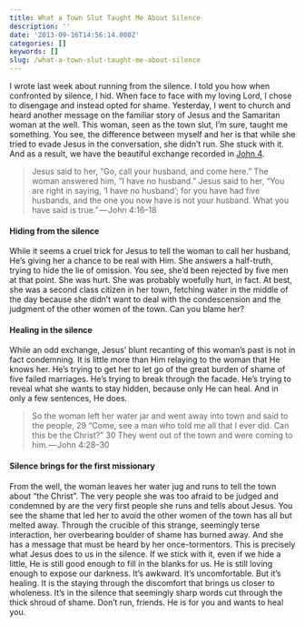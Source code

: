 ```yaml
---
title: What a Town Slut Taught Me About Silence
description: ''
date: '2013-09-16T14:56:14.000Z'
categories: []
keywords: []
slug: /what-a-town-slut-taught-me-about-silence
---
```

I wrote last week about running from the silence. I told you how when confronted by silence, I hid. When face to face with my loving Lord, I chose to disengage and instead opted for shame. Yesterday, I went to church and heard another message on the familiar story of Jesus and the Samaritan woman at the well. This woman, seen as the town slut, I’m sure, taught me something. You see, the difference between myself and her is that while she tried to evade Jesus in the conversation, she didn’t run. She stuck with it. And as a result, we have the beautiful exchange recorded in [John 4](http://www.biblegateway.com/passage/?search=john%204:1-45&version=ESV).
> Jesus said to her, “Go, call your husband, and come here.” The woman answered him, “I have no husband.” Jesus said to her, “You are right in saying, ‘I have no husband’; for you have had five husbands, and the one you now have is not your husband. What you have said is true.” — John 4:16–18
#### Hiding from the silence
While it seems a cruel trick for Jesus to tell the woman to call her husband, He’s giving her a chance to be real with Him. She answers a half-truth, trying to hide the lie of omission. You see, she’d been rejected by five men at that point. She was hurt. She was probably woefully hurt, in fact. At best, she was a second class citizen in her town, fetching water in the middle of the day because she didn’t want to deal with the condescension and the judgment of the other women of the town. Can you blame her?
#### Healing in the silence
While an odd exchange, Jesus’ blunt recanting of this woman’s past is not in fact condemning. It is little more than Him relaying to the woman that He knows her. He’s trying to get her to let go of the great burden of shame of five failed marriages. He’s trying to break through the facade. He’s trying to reveal what she wants to stay hidden, because only He can heal. And in only a few sentences, He does.
> So the woman left her water jar and went away into town and said to the people, 29 “Come, see a man who told me all that I ever did. Can this be the Christ?” 30 They went out of the town and were coming to him. — John 4:28–30
#### Silence brings for the first missionary
From the well, the woman leaves her water jug and runs to tell the town about “the Christ”. The very people she was too afraid to be judged and condemned by are the very first people she runs and tells about Jesus. You see the shame that led her to avoid the other women of the town has all but melted away. Through the crucible of this strange, seemingly terse interaction, her overbearing boulder of shame has burned away. And she has a message that must be heard by her once-tormentors.
This is precisely what Jesus does to us in the silence. If we stick with it, even if we hide a little, He is still good enough to fill in the blanks for us. He is still loving enough to expose our darkness. It’s awkward. It’s uncomfortable. But it’s healing. It is the staying through the discomfort that brings us closer to wholeness. It’s in the silence that seemingly sharp words cut through the thick shroud of shame. Don’t run, friends. He is for you and wants to heal you.
